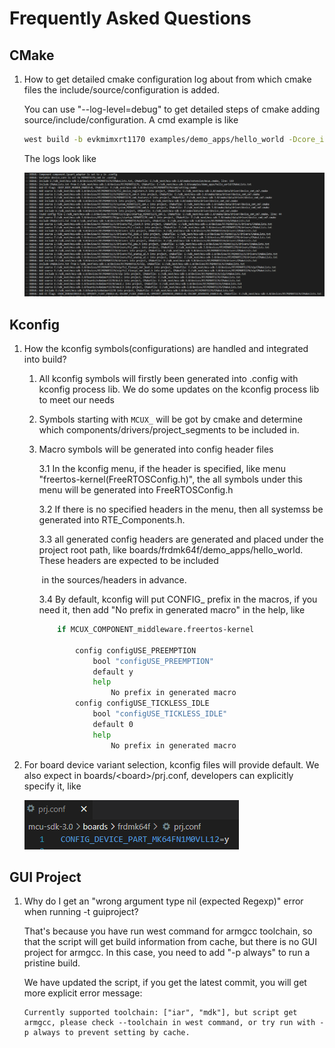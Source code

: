 # Frequently Asked Questions

## CMake

1. How to get detailed cmake configuration log about from which cmake files the include/source/configuration is added.

   You can use "--log-level=debug" to get detailed steps of cmake adding source/include/configuration. A cmd example is like

   ```bash
   west build -b evkmimxrt1170 examples/demo_apps/hello_world -Dcore_id=cm4 --log-level=debug
   ```

   The logs look like

   ![cmake_debug_log](./_doc/cmake_debug_log.PNG)

## Kconfig

1. How the kconfig symbols(configurations) are handled and integrated into build?

   1. All kconfig symbols will firstly been generated into .config with kconfig process lib. We do some updates on the kconfig process lib to meet our needs

   2. Symbols starting with `MCUX_` will be got by cmake and determine which components/drivers/project_segments to be included in.

   3. Macro symbols will be generated into config header files

        3.1 In the kconfig menu, if the header is specified, like menu "freertos-kernel(FreeRTOSConfig.h)", the all symbols under this menu will be generated into FreeRTOSConfig.h

        3.2 If there is no specified headers in the menu, then all systemss be generated into RTE_Components.h.

        3.3 all generated config headers are generated and placed under the project root path, like boards/frdmk64f/demo_apps/hello_world. These headers are expected to be included

        ​    in the sources/headers in advance.

        3.4 By default, kconfig will put CONFIG_ prefix in the macros, if you need it, then add "No prefix in generated macro" in the help, like

        ```bash
            if MCUX_COMPONENT_middleware.freertos-kernel

                config configUSE_PREEMPTION
                    bool "configUSE_PREEMPTION"
                    default y
                    help
                        No prefix in generated macro
                config configUSE_TICKLESS_IDLE
                    bool "configUSE_TICKLESS_IDLE"
                    default 0
                    help
                        No prefix in generated macro
        ```

2. For board device variant selection, kconfig files will provide default. We also expect in boards/\<board>/prj.conf, developers can explicitly specify it, like

   ![board_select_device_part](./_doc/board_select_device_part.PNG)

## GUI Project

1. Why do I get an "wrong argument type nil (expected Regexp)" error when running -t guiproject?

   That's because you have run west command for armgcc toolchain, so that the script will get build information from cache, but there is no GUI project for armgcc. In this case, you need to add "-p always" to run a pristine build.

   We have updated the script, if you get the latest commit, you will get more explicit error message:

   ```
   Currently supported toolchain: ["iar", "mdk"], but script get armgcc, please check --toolchain in west command, or try run with -p always to prevent setting by cache.
   ```

   ​